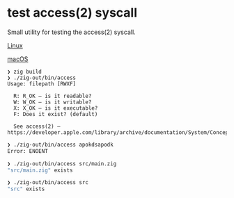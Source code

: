# test access(2) syscall

Small utility for testing the access(2) syscall.

[Linux](https://man7.org/linux/man-pages/man2/access.2.html)

[macOS](https://developer.apple.com/library/archive/documentation/System/Conceptual/ManPages_iPhoneOS/man2/access.2.html)

```
❯ zig build
❯ ./zig-out/bin/access
Usage: filepath [RWXF]

  R: R_OK – is it readable?
  W: W_OK – is it writable?
  X: X_OK – is it executable?
  F: Does it exist? (default)

  See access(2) – https://developer.apple.com/library/archive/documentation/System/Conceptual/ManPages_iPhoneOS/man2/access.2.html

```

```bash
❯ ./zig-out/bin/access apokdsapodk
Error: ENOENT
```

```bash
❯ ./zig-out/bin/access src/main.zig
"src/main.zig" exists
```

```bash
❯ ./zig-out/bin/access src
"src" exists
```
